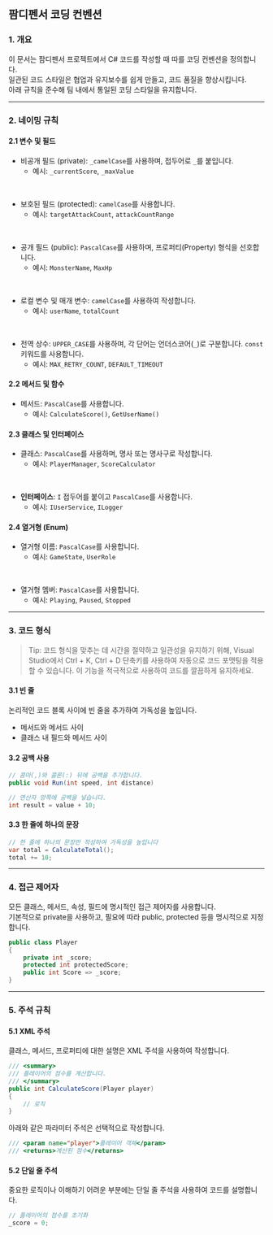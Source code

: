 ## 팜디펜서 코딩 컨벤션

### 1. 개요

이 문서는 팜디펜서 프로젝트에서 C# 코드를 작성할 때 따를 코딩 컨벤션을 정의합니다.  
일관된 코드 스타일은 협업과 유지보수를 쉽게 만들고, 코드 품질을 향상시킵니다.  
아래 규칙을 준수해 팀 내에서 통일된 코딩 스타일을 유지합니다.

---

### 2. 네이밍 규칙

#### 2.1 변수 및 필드

- 비공개 필드 (private): `_camelCase`를 사용하며, 접두어로 `_`를 붙입니다.
  - 예시: `_currentScore`, `_maxValue`

<br>

- 보호된 필드 (protected): `camelCase`를 사용합니다.
  - 예시: `targetAttackCount`, `attackCountRange`

<br>

- 공개 필드 (public): `PascalCase`를 사용하며, 프로퍼티(Property) 형식을 선호합니다.
  - 예시: `MonsterName`, `MaxHp`

<br>

- 로컬 변수 및 매개 변수: `camelCase`를 사용하여 작성합니다.
  - 예시: `userName`, `totalCount`

<br>

- 전역 상수: `UPPER_CASE`를 사용하며, 각 단어는 언더스코어(`_`)로 구분합니다. `const` 키워드를 사용합니다.
  - 예시: `MAX_RETRY_COUNT`, `DEFAULT_TIMEOUT`

#### 2.2 메서드 및 함수

- 메서드: `PascalCase`를 사용합니다.
  - 예시: `CalculateScore()`, `GetUserName()`

#### 2.3 클래스 및 인터페이스

- 클래스: `PascalCase`를 사용하며, 명사 또는 명사구로 작성합니다.
  - 예시: `PlayerManager`, `ScoreCalculator`

<br>

- **인터페이스**: `I` 접두어를 붙이고 `PascalCase`를 사용합니다.
  - 예시: `IUserService`, `ILogger`

#### 2.4 열거형 (Enum)

- 열거형 이름: `PascalCase`를 사용합니다.
  - 예시: `GameState`, `UserRole`

<br>

- 열거형 멤버: `PascalCase`를 사용합니다.
  - 예시: `Playing`, `Paused`, `Stopped`

---

### 3. 코드 형식

> Tip: 코드 형식을 맞추는 데 시간을 절약하고 일관성을 유지하기 위해,
> Visual Studio에서 Ctrl + K, Ctrl + D 단축키를 사용하여 자동으로 코드 포맷팅을 적용할 수 있습니다.
> 이 기능을 적극적으로 사용하여 코드를 깔끔하게 유지하세요.

#### 3.1 빈 줄

논리적인 코드 블록 사이에 빈 줄을 추가하여 가독성을 높입니다.
- 메서드와 메서드 사이
- 클래스 내 필드와 메서드 사이

#### 3.2 공백 사용

```csharp
// 콤마(,)와 콜론(:) 뒤에 공백을 추가합니다.
public void Run(int speed, int distance)
```

```csharp
// 연산자 양쪽에 공백을 넣습니다.
int result = value + 10;
```

#### 3.3 한 줄에 하나의 문장

```csharp
// 한 줄에 하나의 문장만 작성하여 가독성을 높입니다
var total = CalculateTotal();
total += 10;
```

---

### 4. 접근 제어자

모든 클래스, 메서드, 속성, 필드에 명시적인 접근 제어자를 사용합니다.  
기본적으로 private을 사용하고, 필요에 따라 public, protected 등을 명시적으로 지정합니다.

```csharp
public class Player
{
    private int _score;
    protected int protectedScore;
    public int Score => _score;
}
```

---

### 5. 주석 규칙

#### 5.1 XML 주석

클래스, 메서드, 프로퍼티에 대한 설명은 XML 주석을 사용하여 작성합니다.

```csharp
/// <summary>
/// 플레이어의 점수를 계산합니다.
/// </summary>
public int CalculateScore(Player player)
{
    // 로직
}
```

아래와 같은 파라미터 주석은 선택적으로 작성합니다.
```csharp
/// <param name="player">플레이어 객체</param>
/// <returns>계산된 점수</returns>
```

#### 5.2 단일 줄 주석

중요한 로직이나 이해하기 어려운 부분에는 단일 줄 주석을 사용하여 코드를 설명합니다.

```csharp
// 플레이어의 점수를 초기화
_score = 0;
```
